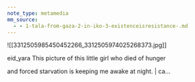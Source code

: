```yaml
---
note_type: metamedia
mm_source:
  - - 1-tala-from-gaza-2-in-iko-3-existenceisresistance-.md
---
```


![[3312505985450452266_3312505974025268373.jpg]]

eid_yara This picture of this little girl who died of hunger

and forced starvation is keeping me awake at night. | ca...


